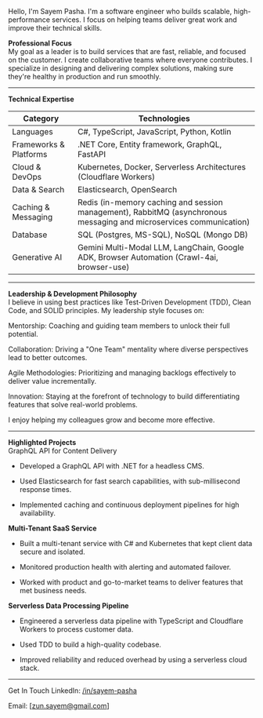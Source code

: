 Hello, I'm Sayem Pasha.
I'm a software engineer who builds scalable, high-performance services. I focus on helping teams deliver great work and improve their technical skills.

**Professional Focus**  
My goal as a leader is to build services that are fast, reliable, and focused on the customer. I create collaborative teams where everyone contributes. I specialize in designing and delivering complex solutions, making sure they're healthy in production and run smoothly.

---

**Technical Expertise**  

| Category                  | Technologies                                                                 |
|---------------------------|------------------------------------------------------------------------------|
| Languages                 | C#, TypeScript, JavaScript, Python, Kotlin                                   |
| Frameworks & Platforms    | .NET Core, Entity framework, GraphQL, FastAPI                                |
| Cloud & DevOps            | Kubernetes, Docker, Serverless Architectures (Cloudflare Workers)            |
| Data & Search             | Elasticsearch, OpenSearch                                                    |
| Caching & Messaging       | Redis (in-memory caching and session management), RabbitMQ (asynchronous messaging and microservices communication) |
| Database                  | SQL (Postgres, MS-SQL), NoSQL (Mongo DB) |
| Generative AI             | Gemini Multi-Modal LLM, LangChain, Google ADK, Browser Automation (Crawl-4ai, browser-use) |

---

**Leadership & Development Philosophy**  
I believe in using best practices like Test-Driven Development (TDD), Clean Code, and SOLID principles. My leadership style focuses on:

Mentorship: Coaching and guiding team members to unlock their full potential.

Collaboration: Driving a "One Team" mentality where diverse perspectives lead to better outcomes.

Agile Methodologies: Prioritizing and managing backlogs effectively to deliver value incrementally.

Innovation: Staying at the forefront of technology to build differentiating features that solve real-world problems.

I enjoy helping my colleagues grow and become more effective.

---

**Highlighted Projects**  
GraphQL API for Content Delivery

- Developed a GraphQL API with .NET for a headless CMS.

- Used Elasticsearch for fast search capabilities, with sub-millisecond response times.

- Implemented caching and continuous deployment pipelines for high availability.

**Multi-Tenant SaaS Service**  

- Built a multi-tenant service with C# and Kubernetes that kept client data secure and isolated.

- Monitored production health with alerting and automated failover.

- Worked with product and go-to-market teams to deliver features that met business needs.

**Serverless Data Processing Pipeline**  

- Engineered a serverless data pipeline with TypeScript and Cloudflare Workers to process customer data.

- Used TDD to build a high-quality codebase.

- Improved reliability and reduced overhead by using a serverless cloud stack.

---

Get In Touch
LinkedIn: [/in/sayem-pasha](https://www.linkedin.com/in/sayem-pasha/)

Email: [zun.sayem@gmail.com]
